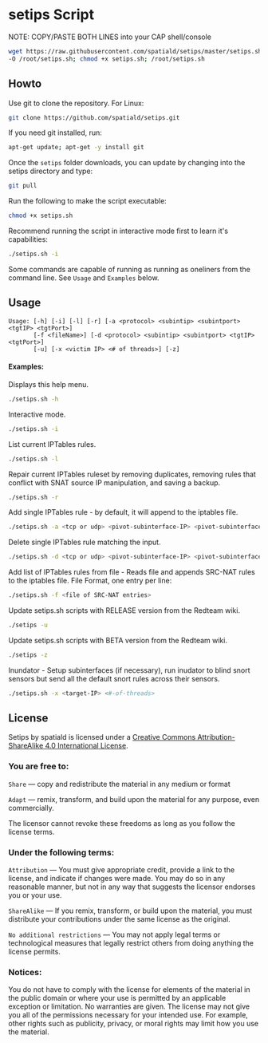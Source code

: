 # setips Script

NOTE: COPY/PASTE BOTH LINES into your CAP shell/console

```bash
wget https://raw.githubusercontent.com/spatiald/setips/master/setips.sh \
-O /root/setips.sh; chmod +x setips.sh; /root/setips.sh
```

## Howto
Use git to clone the repository.  For Linux:
```bash
git clone https://github.com/spatiald/setips.git
```

If you need git installed, run:
```bash
apt-get update; apt-get -y install git
```

Once the ```setips``` folder downloads, you can update by changing into the setips directory and type:
```bash
git pull
```

Run the following to make the script executable:
```bash
chmod +x setips.sh
```
Recommend running the script in interactive mode first to learn it's capabilities:
```bash
./setips.sh -i
```
Some commands are capable of running as running as oneliners from the command line.  See ```Usage``` and ```Examples``` below. 

## Usage
```
Usage: [-h] [-i] [-l] [-r] [-a <protocol> <subintip> <subintport> <tgtIP> <tgtPort>] 
       [-f <fileName>] [-d <protocol> <subintip> <subintport> <tgtIP> <tgtPort>] 
       [-u] [-x <victim IP> <# of threads>] [-z]
```
#### Examples:
Displays this help menu.
```bash
./setips.sh -h
```

Interactive mode.
```bash
./setips.sh -i
```

List current IPTables rules.
```bash
./setips.sh -l
```

Repair current IPTables ruleset by removing duplicates, removing rules that conflict with SNAT source IP manipulation, and saving a backup.
```bash
./setips.sh -r
```

Add single IPTables rule - by default, it will append to the iptables file.
```bash
./setips.sh -a <tcp or udp> <pivot-subinterface-IP> <pivot-subinterface-listen-port> <target-IP> <target-port>
```

Delete single IPTables rule matching the input.
```bash
./setips.sh -d <tcp or udp> <pivot-subinterface-IP> <pivot-subinterface-listen-port> <target-IP> <target-port>
```

Add list of IPTables rules from file - Reads file and appends SRC-NAT rules to the iptables file.
File Format, one entry per line:  <tcp or udp> <pivot-subinterface-IP> <pivot-subinterface-listen-port> <target-IP> <target-port>
```bash
./setips.sh -f <file of SRC-NAT entries>
```

Update setips.sh scripts with RELEASE version from the Redteam wiki.
```bash
./setips -u
```

Update setips.sh scripts with BETA version from the Redteam wiki.
```bash
./setips -z
```

Inundator - Setup subinterfaces (if necessary), run inudator to blind snort sensors but send all the default snort rules across their sensors.
```bash
./setips.sh -x <target-IP> <#-of-threads>
```

## License
Setips by spatiald is licensed under a [Creative Commons Attribution-ShareAlike 4.0 International License](http://creativecommons.org/licenses/by-sa/4.0/legalcode).

### You are free to:
```Share``` — copy and redistribute the material in any medium or format

```Adapt``` — remix, transform, and build upon the material for any purpose, even commercially.

 The licensor cannot revoke these freedoms as long as you follow the license terms.

### Under the following terms:
```Attribution``` — You must give appropriate credit, provide a link to the license, and indicate if changes were made. You may do so in any reasonable manner, but not in any way that suggests the licensor endorses you or your use.

```ShareAlike``` — If you remix, transform, or build upon the material, you must distribute your contributions under the same license as the original.

```No additional restrictions``` — You may not apply legal terms or technological measures that legally restrict others from doing anything the license permits.

### Notices:
You do not have to comply with the license for elements of the material in the public domain or where your use is permitted by an applicable exception or limitation.
No warranties are given. The license may not give you all of the permissions necessary for your intended use. For example, other rights such as publicity, privacy, or moral rights may limit how you use the material.
